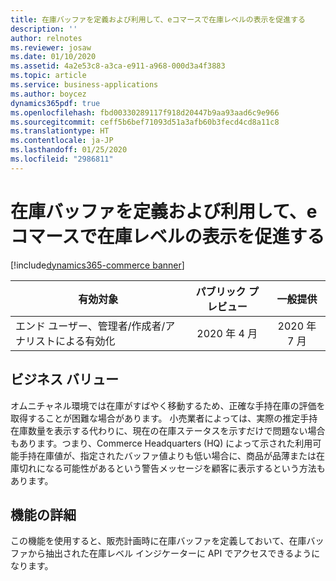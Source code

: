 ```yaml
---
title: 在庫バッファを定義および利用して、eコマースで在庫レベルの表示を促進する
description: ''
author: relnotes
ms.reviewer: josaw
ms.date: 01/10/2020
ms.assetid: 4a2e53c8-a3ca-e911-a968-000d3a4f3883
ms.topic: article
ms.service: business-applications
ms.author: boycez
dynamics365pdf: true
ms.openlocfilehash: fbd00330289117f918d20447b9aa93aad6c9e966
ms.sourcegitcommit: ceff5b6bef71093d51a3afb60b3fecd4cd8a11c8
ms.translationtype: HT
ms.contentlocale: ja-JP
ms.lasthandoff: 01/25/2020
ms.locfileid: "2986811"
---
```

# <a name="define-and-utilize-inventory-buffers-to-drive-inventory-level-displays-in-e-commerce"></a>在庫バッファを定義および利用して、eコマースで在庫レベルの表示を促進する
[!include[dynamics365-commerce banner](../includes/dynamics365-commerce.md)]

| 有効対象    |  パブリック プレビュー | 一般提供 | 
| ---------- | :----------: |:----------: |
|エンド ユーザー、管理者/作成者/アナリストによる有効化|2020 年 4 月| 2020 年 7 月|


## <a name="business-value"></a>ビジネス バリュー
<!-- bv start -->
オムニチャネル環境では在庫がすばやく移動するため、正確な手持在庫の評価を取得することが困難な場合があります。 小売業者によっては、実際の推定手持在庫数量を表示する代わりに、現在の在庫ステータスを示すだけで問題ない場合もあります。つまり、Commerce Headquarters (HQ) によって示された利用可能手持在庫値が、指定されたバッファ値よりも低い場合に、商品が品薄または在庫切れになる可能性があるという警告メッセージを顧客に表示するという方法もあります。
<!-- bv end -->



## <a name="feature-details"></a>機能の詳細
<!--feature detail start -->
この機能を使用すると、販売計画時に在庫バッファを定義しておいて、在庫バッファから抽出された在庫レベル インジケーターに API でアクセスできるようになります。
<!--feature detail end -->









